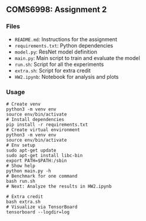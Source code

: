 ## COMS6998: Assignment 2

### Files
- `README.md`: Instructions for the assignment
- `requirements.txt`: Python dependencies
- `model.py`: ResNet model definition
- `main.py`: Main script to train and evaluate the model
- `run.sh`: Script for all the experiments
- `extra.sh`: Script for extra credit
- `HW2.ipynb`: Notebook for analysis and plots


### Usage
```shell
# Create venv
python3 -m venv env
source env/bin/activate
# Install dependencies
pip install -r requirements.txt
# Create virtual environment
python3 -m venv env
source env/bin/activate
# Env setup
sudo apt-get update
sudo apt-get install libc-bin
export PATH=$PATH:/sbin
# Show help
python main.py -h
# Benchmark for one command
bash run.sh
# Next: Analyze the results in HW2.ipynb

# Extra credit
bash extra.sh
# Visualize via TensorBoard
tensorboard --logdir=log
```
